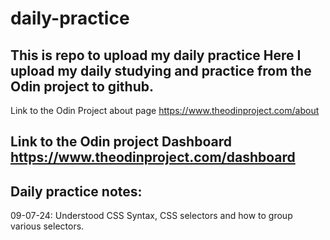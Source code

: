 # daily-practice
This is repo to upload my daily practice
Here I upload my daily studying and practice from the Odin project to github.
-------------------------------------------------------------------------------------------------------------------------------------------
Link to the Odin Project about page
https://www.theodinproject.com/about

Link to the Odin project Dashboard
https://www.theodinproject.com/dashboard
-------------------------------------------------------------------------------------------------------------------------------------------
Daily practice notes:
--------------------------------------------------------------------------------------------------------------------------------------------
09-07-24: Understood CSS Syntax, CSS selectors and how to group various selectors.


